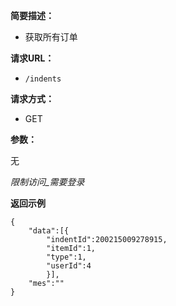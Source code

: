 
    
**简要描述：** 

- 获取所有订单

**请求URL：** 
- ` /indents `
  
**请求方式：**
- GET

**参数：** 

无

*限制访问_需要登录*

 **返回示例**

``` 
{
    "data":[{
        "indentId":200215009278915,
        "itemId":1,
        "type":1,
        "userId":4
        }],
    "mes":""
}
```
